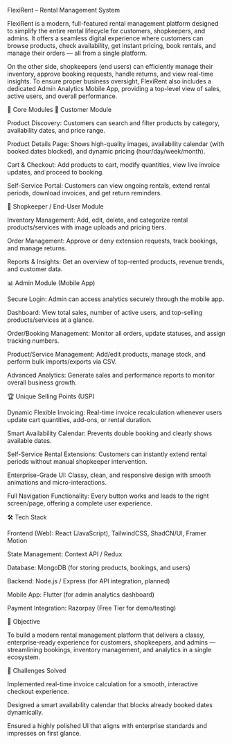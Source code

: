 FlexiRent – Rental Management System

FlexiRent is a modern, full-featured rental management platform designed to simplify the entire rental lifecycle for customers, shopkeepers, and admins. It offers a seamless digital experience where customers can browse products, check availability, get instant pricing, book rentals, and manage their orders — all from a single platform.

On the other side, shopkeepers (end users) can efficiently manage their inventory, approve booking requests, handle returns, and view real-time insights. To ensure proper business oversight, FlexiRent also includes a dedicated Admin Analytics Mobile App, providing a top-level view of sales, active users, and overall performance.

🔑 Core Modules
👤 Customer Module

Product Discovery: Customers can search and filter products by category, availability dates, and price range.

Product Details Page: Shows high-quality images, availability calendar (with booked dates blocked), and dynamic pricing (hour/day/week/month).

Cart & Checkout: Add products to cart, modify quantities, view live invoice updates, and proceed to booking.

Self-Service Portal: Customers can view ongoing rentals, extend rental periods, download invoices, and get return reminders.

🏪 Shopkeeper / End-User Module

Inventory Management: Add, edit, delete, and categorize rental products/services with image uploads and pricing tiers.

Order Management: Approve or deny extension requests, track bookings, and manage returns.

Reports & Insights: Get an overview of top-rented products, revenue trends, and customer data.

📊 Admin Module (Mobile App)

Secure Login: Admin can access analytics securely through the mobile app.

Dashboard: View total sales, number of active users, and top-selling products/services at a glance.

Order/Booking Management: Monitor all orders, update statuses, and assign tracking numbers.

Product/Service Management: Add/edit products, manage stock, and perform bulk imports/exports via CSV.

Advanced Analytics: Generate sales and performance reports to monitor overall business growth.

🏆 Unique Selling Points (USP)

Dynamic Flexible Invoicing: Real-time invoice recalculation whenever users update cart quantities, add-ons, or rental duration.

Smart Availability Calendar: Prevents double booking and clearly shows available dates.

Self-Service Rental Extensions: Customers can instantly extend rental periods without manual shopkeeper intervention.

Enterprise-Grade UI: Classy, clean, and responsive design with smooth animations and micro-interactions.

Full Navigation Functionality: Every button works and leads to the right screen/page, offering a complete user experience.

🛠 Tech Stack

Frontend (Web): React (JavaScript), TailwindCSS, ShadCN/UI, Framer Motion

State Management: Context API / Redux

Database: MongoDB (for storing products, bookings, and users)

Backend: Node.js / Express (for API integration, planned)

Mobile App: Flutter (for admin analytics dashboard)

Payment Integration: Razorpay (Free Tier for demo/testing)

🎯 Objective

To build a modern rental management platform that delivers a classy, enterprise-ready experience for customers, shopkeepers, and admins — streamlining bookings, inventory management, and analytics in a single ecosystem.

🧠 Challenges Solved

Implemented real-time invoice calculation for a smooth, interactive checkout experience.

Designed a smart availability calendar that blocks already booked dates dynamically.

Ensured a highly polished UI that aligns with enterprise standards and impresses on first glance.
